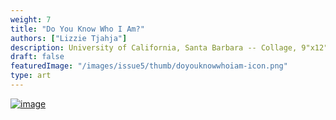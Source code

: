 ```yaml
---
weight: 7
title: "Do You Know Who I Am?"
authors: ["Lizzie Tjahja"]
description: University of California, Santa Barbara -- Collage, 9"x12"
draft: false
featuredImage: "/images/issue5/thumb/doyouknowwhoiam-icon.png"
type: art
---
```

<a href="/images/issue5/doyouknowwhoiam.png" data-lightbox="image-7" >![image](/images/issue5/doyouknowwhoiam.png#issues) </a>